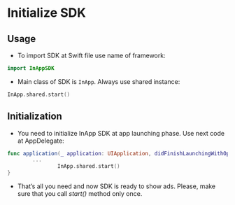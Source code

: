 # Initialize SDK

## Usage

- To import SDK at Swift file use name of framework:

```swift
import InAppSDK
```

- Main class of SDK is `InApp`. Always use shared instance:

```swift
InApp.shared.start()
```

## Initialization

- You need to initialize InApp SDK at app launching phase. Use next code at AppDelegate:

```swift
func application(_ application: UIApplication, didFinishLaunchingWithOptions launchOptions: [UIApplication.LaunchOptionsKey: Any]?) -> Bool {
        ...        
				InApp.shared.start()
}
```

- That’s all you need and now SDK is ready to show ads. Please, make sure that you call *start()* method only once.